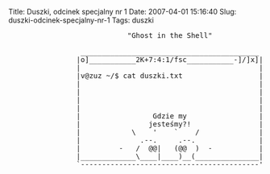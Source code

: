 Title: Duszki, odcinek specjalny nr 1
Date: 2007-04-01 15:16:40
Slug: duszki-odcinek-specjalny-nr-1
Tags: duszki

<pre>
                            "Ghost in the Shell"

                 __________________________________________
                |o]___________2K+7:4:1/fsc___________-]/]x]|
                |                                          |
                |v@zuz ~/$ cat duszki.txt                  |
                |                                          |
                |                                          |
                |                                          |
                |                                          |
                |                 Gdzie my                 |
                |                jesteśmy?!                |
                |            \    '    `    /              |
                |              .--.     .--.               |
                |         -   /  @@|   (@@  )  -           |
                |_____________\____|____)__(_______________|
                `------------------------------------------'

</pre>
